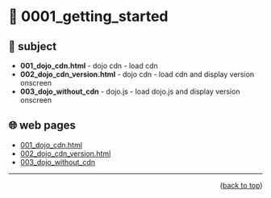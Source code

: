<a name="topage"></a>

# 🔌 0001_getting_started

## 📜 subject
* **001_dojo_cdn.html** - dojo cdn - load cdn
* **002_dojo_cdn_version.html** - dojo cdn - load cdn and display version onscreen
* **003_dojo_without_cdn** - dojo.js - load dojo.js and display version onscreen


## 🌐 web pages
* [001_dojo_cdn.html](https://koskasmail.github.io/dojotoolkit/050.programming/003.workspace/0001_getting_started/001_dojo_cdn.html)
* [002_dojo_cdn_version.html](https://koskasmail.github.io/dojotoolkit/050.programming/003.workspace/0001_getting_started/002_dojo_cdn_version.html)
* [003_dojo_without_cdn](https://koskasmail.github.io/dojotoolkit/050.programming/003.workspace/0001_getting_started/003_dojo_without_cdn.html)

---

<p align="right">(<a href="#topage">back to top</a>)</p>
<br/>
<br/>


